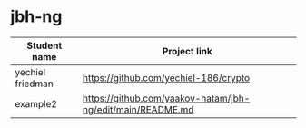 # jbh-ng

| Student name      | Project link |
| ----------- | ----------- |
| yechiel friedman      | https://github.com/yechiel-186/crypto       |
| example2   | https://github.com/yaakov-hatam/jbh-ng/edit/main/README.md        |
